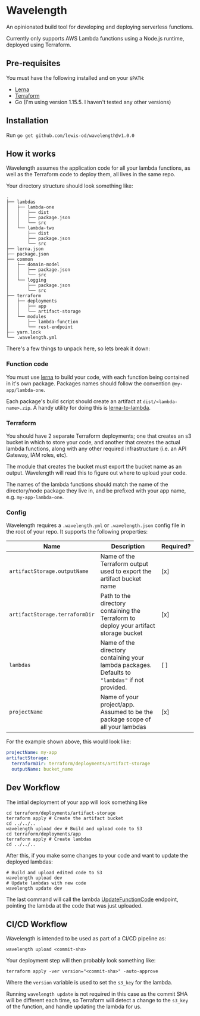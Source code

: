 # Wavelength

An opinionated build tool for developing and deploying serverless functions.

Currently only supports AWS Lambda functions using a Node.js runtime, deployed using Terraform.

## Pre-requisites
You must have the following installed and on your `$PATH`:
- [Lerna](https://github.com/lerna/lerna)
- [Terraform](https://www.terraform.io/)
- Go (I'm using version 1.15.5. I haven't tested any other versions)

## Installation
Run `go get github.com/lewis-od/wavelength@v1.0.0`

## How it works

Wavelength assumes the application code for all your lambda functions, as well as the Terraform code to deploy them, all
lives in the same repo.

Your directory structure should look something like:
```text
.
├── lambdas
│   ├── lambda-one
│   │   ├── dist
│   │   ├── package.json
│   │   └── src
│   └── lambda-two
│       ├── dist
│       ├── package.json
│       └── src
├── lerna.json
├── package.json
├── common
│   ├── domain-model
│   │   ├── package.json
│   │   └── src
│   └── logging
│       ├── package.json
│       └── src
├── terraform
│   ├── deployments
│   │   ├── app
│   │   └── artifact-storage
│   └── modules
│       ├── lambda-function
│       └── rest-endpoint
├── yarn.lock
└── .wavelength.yml
```

There's a few things to unpack here, so lets break it down:

### Function code

You must use [lerna] to build your code, with each function being contained in it's own package. Packages names should
follow the convention `@my-app/lambda-one`.

Each package's build script should create an artifact at `dist/<lambda-name>.zip`. A handy utility for doing this
is [lerna-to-lambda].

[lerna]: https://github.com/lerna/lerna
[lerna-to-lambda]: https://github.com/lafiosca/lerna-to-lambda

### Terraform

You should have 2 separate Terraform deployments; one that creates an s3 bucket in which to store your code, and another
that creates the actual lambda functions, along with any other required infrastructure (i.e. an API Gateway, IAM roles,
etc).

The module that creates the bucket must export the bucket name as an output. Wavelength will read this to figure out
where to upload your code.

The names of the lambda functions should match the name of the directory/node package they live in, and be prefixed with
your app name, e.g. `my-app-lambda-one`.

### Config

Wavelength requires a `.wavelength.yml` or `.wavelength.json` config file in the root of your repo. It supports the
following properties:

| Name                            | Description                                                                                     | Required? |
| ------------------------------- | ----------------------------------------------------------------------------------------------- | --------- |
| `artifactStorage.outputName`    | Name of the Terraform output used to export the artifact bucket name                            | [x]       |
| `artifactStorage.terraformDir`  | Path to the directory containing the Terraform to deploy your artifact storage bucket           | [x]       |
| `lambdas`                       | Name of the directory containing your lambda packages. Defaults to `"lambdas"` if not provided. | [ ]       |
| `projectName`                   | Name of your project/app. Assumed to be the package scope of all your lambdas                   | [x]       |

For the example shown above, this would look like:
```yaml
projectName: my-app
artifactStorage:
  terraformDir: terraform/deployments/artifact-storage
  outputName: bucket_name
```

## Dev Workflow
The intial deployment of your app will look something like

```shell
cd terraform/deployments/artifact-storage
terraform apply # Create the artifact bucket
cd ../../..
wavelength upload dev # Build and upload code to S3
cd terraform/deployments/app
terraform apply # Create lambdas
cd ../../..
```

After this, if you make some changes to your code and want to update the deployed lambdas:
```shell
# Build and upload edited code to S3
wavelength upload dev
# Update lambdas with new code
wavelength update dev
```
The last command will call the lambda [UpdateFunctionCode] endpoint, pointing the lambda at the code that was just
uploaded.

[UpdateFunctionCode]: https://docs.aws.amazon.com/lambda/latest/dg/API_UpdateFunctionCode.html

## CI/CD Workflow
Wavelength is intended to be used as part of a CI/CD pipeline as:
```shell
wavelength upload <commit-sha>
```
Your deployment step will then probably look something like:
```shell
terraform apply -ver version="<commit-sha>" -auto-approve
```
Where the `version` variable is used to set the `s3_key` for the lambda.

Running `wavelength update` is not required in this case as the commit SHA will be different each time, so Terraform
will detect a change to the `s3_key` of the function, and handle updating the lambda for us.

